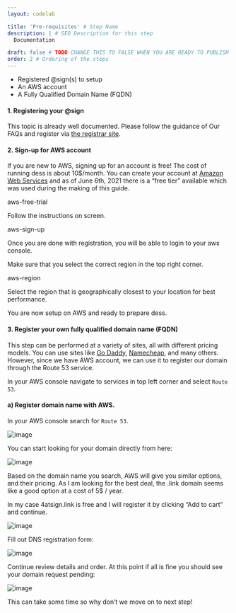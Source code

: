 ```yaml
---
layout: codelab

title: 'Pre-requisites' # Step Name
description: | # SEO Description for this step
  Documentation

draft: false # TODO CHANGE THIS TO FALSE WHEN YOU ARE READY TO PUBLISH THE PAGE
order: 2 # Ordering of the steps
---
```


* Registered @sign(s) to setup
* An AWS account
* A Fully Qualified Domain Name (FQDN)


#### 1. Registering your @sign

This topic is already well documented. Please follow the guidance of Our FAQs and register via [the registrar site](https://atsign.com/get-an-sign/).

#### 2. Sign-up for AWS account

If you are new to AWS, signing up for an account is free! The cost of running dess is about 10$/month. You can create your account at [Amazon Web Services](https://aws.amazon.com/) and as of June 6th, 2021 there is a “free tier” available which was used during the making of this guide.

aws-free-trial

Follow the instructions on screen.

aws-sign-up

Once you are done with registration, you will be able to login to your aws console.

Make sure that you select the correct region in the top right corner.

aws-region

Select the region that is geographically closest to your location for best performance.

You are now setup on AWS and ready to prepare dess.

#### 3. Register your own fully qualified domain name (FQDN) 

This step can be performed at a variety of sites, all with different pricing models. You can use sites like [Go Daddy](http://www.godaddy.com/), [Namecheap](https://www.namecheap.com/), and many others. However, since we have AWS account, we can use it to register our domain through the Route 53 service.

In your AWS console navigate to services in top left corner and select `Route 53`.

#### a) Register domain name with AWS. 

In your AWS console search for `Route 53`.

![image](https://github.com/atsign-foundation/atsign.dev/blob/trunk/content/en/docs/Archives/guides/dess-setup/dess-aws/images/aws-route53.png?raw=true)

You can start looking for your domain directly from here:

![image](https://github.com/atsign-foundation/atsign.dev/blob/trunk/content/en/docs/Archives/guides/dess-setup/dess-aws/images/image-20210726083635919.png?raw=true)

Based on the domain name you search, AWS will give you similar options, and their pricing. As I am looking for the best deal, the .link domain seems like a good option at a cost of 5$ / year.

In my case 4atsign.link is free and I will register it by clicking “Add to cart” and continue.

![image](https://github.com/atsign-foundation/atsign.dev/blob/trunk/content/en/docs/Archives/guides/dess-setup/dess-aws/images/clip_image002.jpg?raw=true)

Fill out DNS registration form:

![image](https://github.com/atsign-foundation/atsign.dev/blob/trunk/content/en/docs/Archives/guides/dess-setup/dess-aws/images/clip_image004.jpg?raw=true)

Continue review details and order. At this point if all is fine you should see your domain request pending:

![image](https://github.com/atsign-foundation/atsign.dev/blob/trunk/content/en/docs/Archives/guides/dess-setup/dess-aws/images/clip_image006.jpg?raw=true)

This can take some time so why don’t we move on to next step!
